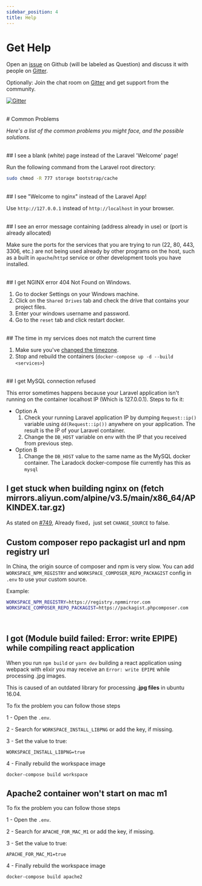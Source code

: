 ```yaml
---
sidebar_position: 4
title: Help
---
```


<a name="Get Help"></a>
# Get Help

Open an [issue](https://github.com/laradock/laradock/issues) on Github (will be labeled as Question) and discuss it with people on [Gitter](https://gitter.im/Laradock/laradock).


Optionally: Join the chat room on [Gitter](https://gitter.im/Laradock/laradock) and get support from the community.

[![Gitter](https://badges.gitter.im/Laradock/laradock.svg)](https://gitter.im/Laradock/laradock?utm_source=badge&utm_medium=badge&utm_campaign=pr-badge)

<br/>
<a name="Common-Problems"></a>
# Common Problems

*Here's a list of the common problems you might face, and the possible solutions.*


<br/>
## I see a blank (white) page instead of the Laravel 'Welcome' page!

Run the following command from the Laravel root directory:

```bash
sudo chmod -R 777 storage bootstrap/cache
```






<br/>
## I see "Welcome to nginx" instead of the Laravel App!

Use `http://127.0.0.1` instead of `http://localhost` in your browser.






<br/>
## I see an error message containing (address already in use) or (port is already allocated)

Make sure the ports for the services that you are trying to run (22, 80, 443, 3306, etc.) are not being used already by other programs on the host, such as a built in `apache`/`httpd` service or other development tools you have installed.






<br/>
## I get NGINX error 404 Not Found on Windows.

1. Go to docker Settings on your Windows machine.
2. Click on the `Shared Drives` tab and check the drive that contains your project files.
3. Enter your windows username and password.
4. Go to the `reset` tab and click restart docker.






<br/>
## The time in my services does not match the current time

1. Make sure you've [changed the timezone](#Change-the-timezone).
2. Stop and rebuild the containers (`docker-compose up -d --build <services>`)






<br/>
## I get MySQL connection refused

This error sometimes happens because your Laravel application isn't running on the container localhost IP (Which is 127.0.0.1). Steps to fix it:

* Option A
  1. Check your running Laravel application IP by dumping `Request::ip()` variable using `dd(Request::ip())` anywhere on your application. The result is the IP of your Laravel container.
  2. Change the `DB_HOST` variable on env with the IP that you received from previous step.
* Option B
   1. Change the `DB_HOST` value to the same name as the MySQL docker container. The Laradock docker-compose file currently has this as `mysql`

## I get stuck when building nginx on (fetch mirrors.aliyun.com/alpine/v3.5/main/x86_64/APKINDEX.tar.gz)

As stated on [#749](https://github.com/laradock/laradock/issues/749#issuecomment-419652646), Already fixed，just set `CHANGE_SOURCE` to false.

## Custom composer repo packagist url and npm registry url

In China, the origin source of composer and npm is very slow. You can add `WORKSPACE_NPM_REGISTRY` and `WORKSPACE_COMPOSER_REPO_PACKAGIST` config in `.env` to use your custom source.

Example:
```bash
WORKSPACE_NPM_REGISTRY=https://registry.npmmirror.com
WORKSPACE_COMPOSER_REPO_PACKAGIST=https://packagist.phpcomposer.com
```

<br/>

## I got (Module build failed: Error: write EPIPE) while compiling react application

When you run `npm build` or `yarn dev` building a react application using webpack with elixir you may receive an `Error: write EPIPE` while processing .jpg images.

This is caused of an outdated library for processing **.jpg files** in ubuntu 16.04.

To fix the problem you can follow those steps

1 - Open the `.env`.

2 - Search for `WORKSPACE_INSTALL_LIBPNG` or add the key, if missing.

3 - Set the value to true:

```dotenv
WORKSPACE_INSTALL_LIBPNG=true
```

4 - Finally rebuild the workspace image

```bash
docker-compose build workspace
```

## Apache2 container won't start on mac m1

To fix the problem you can follow those steps

1 - Open the `.env`.

2 - Search for `APACHE_FOR_MAC_M1` or add the key, if missing.

3 - Set the value to true:

```dotenv
APACHE_FOR_MAC_M1=true
```
4 - Finally rebuild the workspace image

```bash
docker-compose build apache2
```
